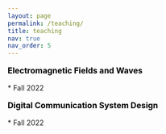 ```yaml
---
layout: page
permalink: /teaching/
title: teaching
nav: true
nav_order: 5
---
```



<p style="text-align: left; color: black; font-size:16px;font-weight:bold">Electromagnetic Fields and Waves</p> 
* Fall 2022


<p style="text-align: left; color: black; font-size:16px;font-weight:bold">Digital Communication System Design</p> 
* Fall 2022

